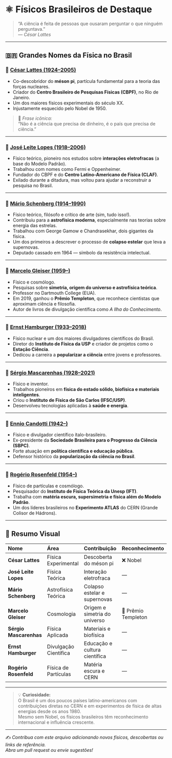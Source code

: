 # ⚛️ Físicos Brasileiros de Destaque

> “A ciência é feita de pessoas que ousaram perguntar o que ninguém perguntava.”  
> — *César Lattes*

---

## 🇧🇷 **Grandes Nomes da Física no Brasil**

### 🔹 [César Lattes (1924–2005)](https://pt.wikipedia.org/wiki/C%C3%A9sar_Lattes)
- Co-descobridor do **méson pi**, partícula fundamental para a teoria das forças nucleares.  
- Criador do **Centro Brasileiro de Pesquisas Físicas (CBPF)**, no Rio de Janeiro.  
- Um dos maiores físicos experimentais do século XX.  
- Injustamente esquecido pelo Nobel de 1950.

> 🧠 *Frase icônica:*  
> “Não é a ciência que precisa de dinheiro, é o país que precisa de ciência.”

---

### 🔹 [José Leite Lopes (1918–2006)](https://pt.wikipedia.org/wiki/Jos%C3%A9_Leite_Lopes)
- Físico teórico, pioneiro nos estudos sobre **interações eletrofracas** (a base do Modelo Padrão).  
- Trabalhou com nomes como Fermi e Oppenheimer.  
- Fundador do CBPF e do **Centro Latino-Americano de Física (CLAF)**.  
- Exilado durante a ditadura, mas voltou para ajudar a reconstruir a pesquisa no Brasil.

---

### 🔹 [Mário Schenberg (1914–1990)](https://pt.wikipedia.org/wiki/M%C3%A1rio_Schenberg)
- Físico teórico, filósofo e crítico de arte (sim, tudo isso!).  
- Contribuiu para a **astrofísica moderna**, especialmente nas teorias sobre energia das estrelas.  
- Trabalhou com George Gamow e Chandrasekhar, dois gigantes da física.  
- Um dos primeiros a descrever o processo de **colapso estelar** que leva a supernovas.  
- Deputado cassado em 1964 — símbolo da resistência intelectual.

---

### 🔹 [Marcelo Gleiser (1959–)](https://pt.wikipedia.org/wiki/Marcelo_Gleiser)
- Físico e cosmólogo.  
- Pesquisas sobre **simetria, origem do universo e astrofísica teórica**.  
- Professor no Dartmouth College (EUA).  
- Em 2019, ganhou o **Prêmio Templeton**, que reconhece cientistas que aproximam ciência e filosofia.  
- Autor de livros de divulgação científica como *A Ilha do Conhecimento*.

---

### 🔹 [Ernst Hamburger (1933–2018)](https://pt.wikipedia.org/wiki/Ernst_Hamburger)
- Físico nuclear e um dos maiores divulgadores científicos do Brasil.  
- Diretor do **Instituto de Física da USP** e criador de projetos como o **Estação Ciência**.  
- Dedicou a carreira a **popularizar a ciência** entre jovens e professores.  

---

### 🔹 [Sérgio Mascarenhas (1928–2021)](https://pt.wikipedia.org/wiki/S%C3%A9rgio_Mascarenhas)
- Físico e inventor.  
- Trabalhos pioneiros em **física do estado sólido, biofísica e materiais inteligentes**.  
- Criou o **Instituto de Física de São Carlos (IFSC/USP)**.  
- Desenvolveu tecnologias aplicadas à **saúde e energia**.  

---

### 🔹 [Ennio Candotti (1942–)](https://pt.wikipedia.org/wiki/Ennio_Candotti)
- Físico e divulgador científico ítalo-brasileiro.  
- Ex-presidente da **Sociedade Brasileira para o Progresso da Ciência (SBPC)**.  
- Forte atuação em **política científica e educação pública**.  
- Defensor histórico da **popularização da ciência no Brasil**.

---

### 🔹 [Rogério Rosenfeld (1954–)](https://pt.wikipedia.org/wiki/Rog%C3%A9rio_Rosenfeld)
- Físico de partículas e cosmólogo.  
- Pesquisador do **Instituto de Física Teórica da Unesp (IFT)**.  
- Trabalha com **matéria escura, supersimetria e física além do Modelo Padrão**.  
- Um dos líderes brasileiros no **Experimento ATLAS** do CERN (Grande Colisor de Hádrons).

---

## 🧩 **Resumo Visual**

| Nome | Área | Contribuição | Reconhecimento |
|:--|:--|:--|:--|
| **César Lattes** | Física Experimental | Descoberta do méson pi | ❌ Nobel |
| **José Leite Lopes** | Física Teórica | Interação eletrofraca | — |
| **Mário Schenberg** | Astrofísica Teórica | Colapso estelar e supernovas | — |
| **Marcelo Gleiser** | Cosmologia | Origem e simetria do universo | 🏅 Prêmio Templeton |
| **Sérgio Mascarenhas** | Física Aplicada | Materiais e biofísica | — |
| **Ernst Hamburger** | Divulgação Científica | Educação e cultura científica | — |
| **Rogério Rosenfeld** | Física de Partículas | Matéria escura e CERN | — |

---

> 💡 **Curiosidade:**  
> O Brasil é um dos poucos países latino-americanos com contribuições diretas no CERN e em experimentos de física de altas energias desde os anos 1980.  
> Mesmo sem Nobel, os físicos brasileiros têm reconhecimento internacional e influência crescente.

---

✍️ *Contribua com este arquivo adicionando novos físicos, descobertas ou links de referência.*  
*Abra um pull request ou envie sugestões!*

